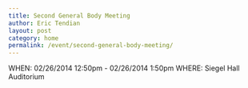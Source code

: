```yaml
---
title: Second General Body Meeting
author: Eric Tendian
layout: post
category: home
permalink: /event/second-general-body-meeting/
---
```


WHEN: 02/26/2014 12:50pm - 02/26/2014 1:50pm
WHERE: Siegel Hall Auditorium
